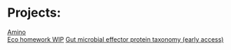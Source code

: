 # Projects:

[Amino](https://lilayah.github.io/amino) <br>
[Eco homework WIP](https://lilayah.github.io/TSM_hw2.html)
[Gut microbial effector protein taxonomy (early access)](https://lilayah.github.io/taxonomy.krona_public.html)
